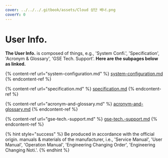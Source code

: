 ```yaml
---
cover: ../../../.gitbook/assets/Cloud 상단 배너.png
coverY: 0
---
```


# User Info.

**The User Info.** is composed of things, e.g., 'System Confi.', 'Specification', 'Acronym & Glossary', 'GSE Tech. Support'. **Here are the subpages below as linked.**

{% content-ref url="system-configuration.md" %}
[system-configuration.md](system-configuration.md)
{% endcontent-ref %}

{% content-ref url="specification.md" %}
[specification.md](specification.md)
{% endcontent-ref %}

{% content-ref url="acronym-and-glossary.md" %}
[acronym-and-glossary.md](acronym-and-glossary.md)
{% endcontent-ref %}

{% content-ref url="gse-tech.-support.md" %}
[gse-tech.-support.md](gse-tech.-support.md)
{% endcontent-ref %}

{% hint style="success" %}
Be produced in accordance with the official origin. manuals & materials of the manufacturer, i.e., 'Service Manual', 'User Manual', 'Operation Manual', 'Engineering Changing Order', 'Engineering Changing Noti.'.
{% endhint %}
